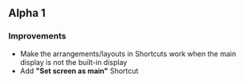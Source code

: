 ## Alpha 1

### Improvements

* Make the arrangements/layouts in Shortcuts work when the main display is not the built-in display
* Add **"Set screen as main"** Shortcut
